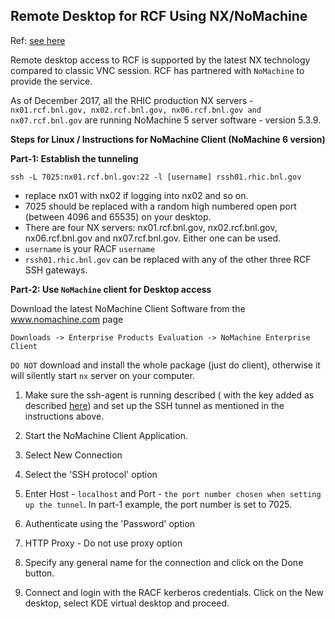 Remote Desktop for RCF Using NX/NoMachine
------------------------------------------------

Ref: [see here](https://www.racf.bnl.gov/docs/services/nx)

Remote desktop access to RCF is supported by the latest NX technology compared to classic VNC session. RCF has partnered with `NoMachine` to provide the service.

As of December 2017, all the RHIC production NX servers - `nx01.rcf.bnl.gov, nx02.rcf.bnl.gov, nx06.rcf.bnl.gov and nx07.rcf.bnl.gov` are running NoMachine 5 server software - version 5.3.9.


**Steps for Linux / Instructions for NoMachine Client (NoMachine 6 version)**

**Part-1: Establish the tunneling**

```
ssh -L 7025:nx01.rcf.bnl.gov:22 -l [username] rssh01.rhic.bnl.gov
```
- replace nx01 with nx02 if logging into nx02 and so on.
- 7025 should be replaced with a random high numbered open port (between 4096 and 65535) on your desktop.
- There are four NX servers: nx01.rcf.bnl.gov, nx02.rcf.bnl.gov, nx06.rcf.bnl.gov and nx07.rcf.bnl.gov. Either one can be used.
- `username` is your RACF `username`
- `rssh01.rhic.bnl.gov` can be replaced with any of the other three RCF SSH gateways.



**Part-2: Use `NoMachine` client for Desktop access**

Download the latest NoMachine Client Software from the www.nomachine.com page
```
Downloads -> Enterprise Products Evaluation -> NoMachine Enterprise Client
```
`DO NOT` download and install the whole package (just do client), otherwise it will silently start `nx` server on your computer.

1. Make sure the ssh-agent is running described ( with the key added as described [here](ssh_agent.md)) and set up the SSH tunnel as mentioned in the instructions above.

2. Start the NoMachine Client Application.

3. Select New Connection

4. Select the 'SSH protocol' option

5. Enter Host - `localhost` and Port - `the port number chosen when setting up the tunnel`. In part-1 example, the port number is set to 7025.

6. Authenticate using the 'Password' option

7. HTTP Proxy - Do not use proxy option

8. Specify any general name for the connection and click on the Done button.

9. Connect and login with the RACF kerberos credentials. Click on the New desktop, select KDE virtual desktop and proceed.
